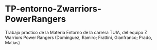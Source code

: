 # TP-entorno-Zwarriors-PowerRangers
Trabajo practico de la Materia Entorno de la carrera TUIA, del equipo Z Warriors Power Rangers (Dominguez, Ramiro; Frattini, Gianfranco; Prado, Matias)
